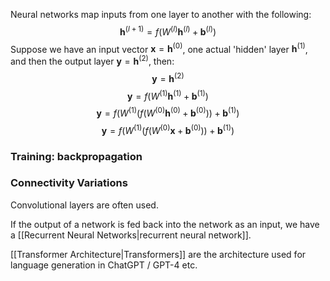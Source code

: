 
Neural networks map inputs from one layer to another with the following: $$\mathbf{h}^{(l+1)} = f(W^{(l)} \mathbf{h}^{(l)} + \mathbf{b}^{(l)})$$Suppose we have an input vector $\mathbf{x} = \mathbf{h}^{(0)}$, one actual 'hidden' layer $\mathbf{h}^{(1)}$, and then the output layer $\mathbf{y} = \mathbf{h}^{(2)}$, then:
$$\mathbf{y} = \mathbf{h}^{(2)}$$
$$ \mathbf{y} = f(W^{(1)} \mathbf{h}^{(1)} + \mathbf{b}^{(1)})$$ $$ \mathbf{y} = f(W^{(1)} (f(W^{(0)} \mathbf{h}^{(0)} + \mathbf{b}^{(0)})) + \mathbf{b}^{(1)})$$ $$ \mathbf{y} = f(W^{(1)} (f(W^{(0)} \mathbf{x} + \mathbf{b}^{(0)})) + \mathbf{b}^{(1)})$$ 
### Training: backpropagation




### Connectivity Variations

Convolutional layers are often used.

If the output of a network is fed back into the network as an input, we have a [[Recurrent Neural Networks|recurrent neural network]].

[[Transformer Architecture|Transformers]] are the architecture used for language generation in ChatGPT / GPT-4 etc.